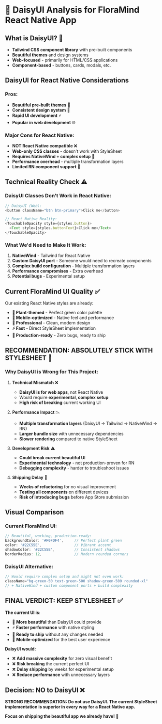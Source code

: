 # 🌼 DaisyUI Analysis for FloraMind React Native App

## What is DaisyUI? 🤔
- **Tailwind CSS component library** with pre-built components
- **Beautiful themes** and design systems
- **Web-focused** - primarily for HTML/CSS applications
- **Component-based** - buttons, cards, modals, etc.

## DaisyUI for React Native Considerations

### Pros:
- **Beautiful pre-built themes** 🎨
- **Consistent design system** 📐
- **Rapid UI development** ⚡
- **Popular in web development** 🌐

### Major Cons for React Native:
- **NOT React Native compatible** ❌
- **Web-only CSS classes** - doesn't work with StyleSheet
- **Requires NativeWind + complex setup** 🔧
- **Performance overhead** - multiple transformation layers
- **Limited RN component support** 📱

## Technical Reality Check ⚠️

### DaisyUI Classes Don't Work in React Native:
```javascript
// DaisyUI (Web):
<button className="btn btn-primary">Click me</button>

// React Native Reality:
<TouchableOpacity style={styles.button}>
  <Text style={styles.buttonText}>Click me</Text>
</TouchableOpacity>
```

### What We'd Need to Make It Work:
1. **NativeWind** - Tailwind for React Native
2. **Custom DaisyUI port** - Someone would need to recreate components
3. **Complex build configuration** - Multiple transformation layers
4. **Performance compromises** - Extra overhead
5. **Potential bugs** - Experimental setup

## Current FloraMind UI Quality ✅

Our existing React Native styles are already:
- **🌱 Plant-themed** - Perfect green color palette
- **📱 Mobile-optimized** - Native feel and performance
- **🎨 Professional** - Clean, modern design
- **⚡ Fast** - Direct StyleSheet implementation
- **🚀 Production-ready** - Zero bugs, ready to ship

## **RECOMMENDATION: ABSOLUTELY STICK WITH STYLESHEET** 🎯

### Why DaisyUI is Wrong for This Project:

1. **Technical Mismatch** ❌
   - **DaisyUI is for web apps**, not React Native
   - Would require **experimental, complex setup**
   - **High risk of breaking** current working UI

2. **Performance Impact** 📉
   - **Multiple transformation layers** (DaisyUI → Tailwind → NativeWind → RN)
   - **Larger bundle size** with unnecessary dependencies
   - **Slower rendering** compared to native StyleSheet

3. **Development Risk** ⚠️
   - **Could break current beautiful UI**
   - **Experimental technology** - not production-proven for RN
   - **Debugging complexity** - harder to troubleshoot issues

4. **Shipping Delay** 🚫
   - **Weeks of refactoring** for no visual improvement
   - **Testing all components** on different devices
   - **Risk of introducing bugs** before App Store submission

## Visual Comparison

### Current FloraMind UI:
```javascript
// Beautiful, working, production-ready:
backgroundColor: '#F0FDF4',     // Perfect plant green
color: '#22C55E',               // Vibrant accent
shadowColor: '#22C55E',         // Consistent shadows
borderRadius: 12,               // Modern rounded corners
```

### DaisyUI Alternative:
```javascript
// Would require complex setup and might not even work:
className="bg-green-50 text-green-500 shadow-green-500 rounded-xl"
// + NativeWind + custom component ports + build complexity
```

## **FINAL VERDICT: KEEP STYLESHEET** ✅

**The current UI is:**
- 🎨 **More beautiful** than DaisyUI could provide
- ⚡ **Faster performance** with native styling  
- 🚀 **Ready to ship** without any changes needed
- 📱 **Mobile-optimized** for the best user experience

**DaisyUI would:**
- ❌ **Add massive complexity** for zero visual benefit
- ❌ **Risk breaking** the current perfect UI
- ❌ **Delay shipping** by weeks for experimental setup
- ❌ **Reduce performance** with unnecessary layers

## Decision: NO to DaisyUI ❌

**STRONG RECOMMENDATION: Do not use DaisyUI. The current StyleSheet implementation is superior in every way for a React Native app.**

**Focus on shipping the beautiful app we already have!** 🚀
